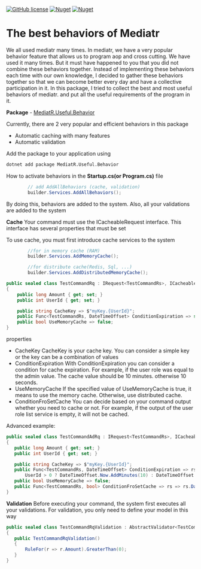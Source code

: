 [![GitHub license](https://img.shields.io/badge/license-MIT-blue.svg?style=flat-square)](https://raw.githubusercontent.com/EngRajabi/MediatR.Useful.Behaviors/master/LICENSE)
[![Nuget](https://img.shields.io/nuget/dt/MediatR.Useful.Behavior?label=Nuget.org%20Downloads&style=flat-square&color=blue)](https://www.nuget.org/packages/MediatR.Useful.Behavior)
[![Nuget](https://img.shields.io/nuget/vpre/MediatR.Useful.Behavior.svg?label=NuGet)](https://www.nuget.org/packages/MediatR.Useful.Behavior)


# The best behaviors of Mediatr

We all used mediatr many times. In mediatr, we have a very popular behavior feature that allows us to program aop and cross cutting. We have used it many times.
But it must have happened to you that you did not combine these behaviors together.
Instead of implementing these behaviors each time with our own knowledge, I decided to gather these behaviors together so that we can become better every day and have a collective participation in it.
In this package, I tried to collect the best and most useful behaviors of mediatr. and put all the useful requirements of the program in it.

**Package** - [MediatR.Useful.Behavior](https://www.nuget.org/packages/MediatR.Useful.Behavior/)

Currently, there are 2 very popular and efficient behaviors in this package
- Automatic caching with many features
- Automatic validation

Add the package to your application using


```bash
dotnet add package MediatR.Useful.Behavior
```

How to activate behaviors in the **Startup.cs(or Program.cs)** file

```csharp
        // add AddAllBehaviors (cache, validation)
        builder.Services.AddAllBehaviors();
```

By doing this, behaviors are added to the system. Also, all your validations are added to the system

**Cache**
Your command must use the ICacheableRequest interface. This interface has several properties that must be set

To use cache, you must first introduce cache services to the system
```csharp
        //for in memory cache (RAM)
        builder.Services.AddMemoryCache();

        //for distribute cache(Redis, Sql, ...)
        builder.Services.AddDistributedMemoryCache();
```

```csharp
public sealed class TestCommandRq : IRequest<TestCommandRs>, ICacheableRequest<TestCommandRs>
{
    public long Amount { get; set; }
    public int UserId { get; set; }

    public string CacheKey => $"myKey.{UserId}";
    public Func<TestCommandRs, DateTimeOffset> ConditionExpiration => static _ => DateTimeOffset.Now.AddSeconds(10);
    public bool UseMemoryCache => false;
}
```
properties
- CacheKey
 CacheKey is your cache key. You can consider a simple key or the key can be a combination of values
- ConditionExpiration
 With ConditionExpiration you can consider a condition for cache expiration. For example, if the user role was equal to the admin value. The cache value should be 10 minutes. otherwise 10 seconds.
- UseMemoryCache
 If the specified value of UseMemoryCache is true, it means to use the memory cache. Otherwise, use distributed cache.
- ConditionFroSetCache
 You can decide based on your command output whether you need to cache or not.
 For example, if the output of the user role list service is empty, it will not be cached.

 Advanced example:
 ```csharp
public sealed class TestCommandAdRq : IRequest<TestCommandRs>, ICacheableRequest<TestCommandRs>
{
    public long Amount { get; set; }
    public int UserId { get; set; }

    public string CacheKey => $"myKey.{UserId}";
    public Func<TestCommandRs, DateTimeOffset> ConditionExpiration => rs =>
        UserId > 0 ? DateTimeOffset.Now.AddMinutes(10) : DateTimeOffset.Now.AddMinutes(1);
    public bool UseMemoryCache => false;
    public Func<TestCommandRs, bool> ConditionFroSetCache => rs => rs.Data?.Any() ?? false;
}
```


**Validation**
Before executing your command, the system first executes all your validations.
For validation, you only need to define your model in this way
 ```csharp
public sealed class TestCommandRqValidation : AbstractValidator<TestCommandRq>
{
    public TestCommandRqValidation()
    {
        RuleFor(r => r.Amount).GreaterThan(0);
    }
}
```